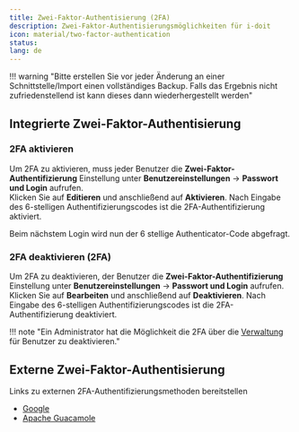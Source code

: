 ```yaml
---
title: Zwei-Faktor-Authentisierung (2FA)
description: Zwei-Faktor-Authentisierungsmöglichkeiten für i-doit
icon: material/two-factor-authentication
status:
lang: de
---
```


!!! warning "Bitte erstellen Sie vor jeder Änderung an einer Schnittstelle/Import einen vollständiges Backup. Falls das Ergebnis nicht zufriedenstellend ist kann dieses dann wiederhergestellt werden"

## Integrierte Zwei-Faktor-Authentisierung

### 2FA aktivieren

Um 2FA zu aktivieren, muss jeder Benutzer die **Zwei-Faktor-Authentifizierung** Einstellung unter **Benutzereinstellungen** → **Passwort und Login** aufrufen.<br>
Klicken Sie auf **Editieren** und anschließend auf **Aktivieren**. Nach Eingabe des 6-stelligen Authentifizierungscodes ist die 2FA-Authentifizierung aktiviert.

Beim nächstem Login wird nun der 6 stellige Authenticator-Code abgefragt.

### 2FA deaktivieren (2FA)

Um 2FA zu deaktivieren, der Benutzer die **Zwei-Faktor-Authentifizierung** Einstellung unter **Benutzereinstellungen** → **Passwort und Login** aufrufen.<br>
Klicken Sie auf **Bearbeiten** und anschließend auf **Deaktivieren**. Nach Eingabe des 6-stelligen Authentifizierungscodes ist die 2FA-Authentifizierung deaktiviert.

!!! note "Ein Administrator hat die Möglichkeit die 2FA über die [Verwaltung](../../administration/verwaltung/zwei-faktor-authentisierung.md) für Benutzer zu deaktivieren."

## Externe Zwei-Faktor-Authentisierung

Links zu externen 2FA-Authentifizierungsmethoden bereitstellen

-   [Google](https://code.google.com/archive/p/google-authenticator-apache-module/wikis/GoogleAuthenticatorApacheModule.wiki)
-   [Apache Guacamole](https://guacamole.apache.org/doc/gug/totp-auth.html)
